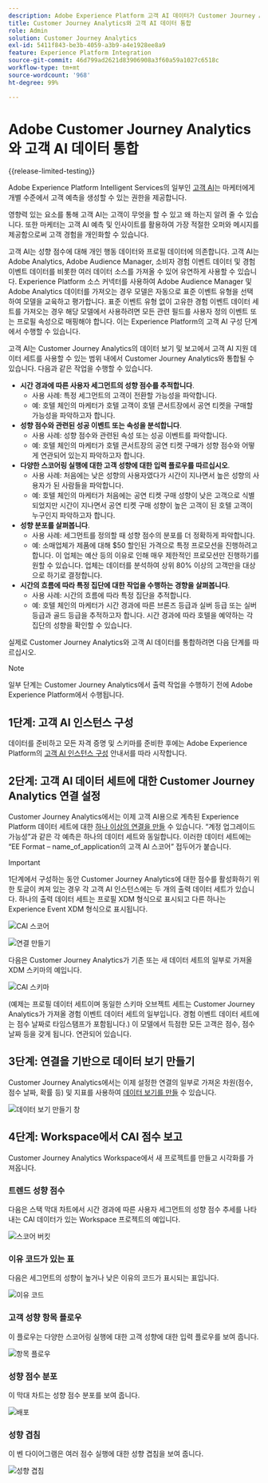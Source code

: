 ```yaml
---
description: Adobe Experience Platform 고객 AI 데이터가 Customer Journey Analytics의 Workspace와 어떻게 통합되는지 알아봅니다.
title: Customer Journey Analytics와 고객 AI 데이터 통합
role: Admin
solution: Customer Journey Analytics
exl-id: 5411f843-be3b-4059-a3b9-a4e1928ee8a9
feature: Experience Platform Integration
source-git-commit: 46d799ad2621d83906908a3f60a59a1027c6518c
workflow-type: tm+mt
source-wordcount: '968'
ht-degree: 99%

---
```


# Adobe Customer Journey Analytics와 고객 AI 데이터 통합

{{release-limited-testing}}

Adobe Experience Platform Intelligent Services의 일부인 [고객 AI](https://experienceleague.adobe.com/docs/experience-platform/intelligent-services/customer-ai/overview.html)는 마케터에게 개별 수준에서 고객 예측을 생성할 수 있는 권한을 제공합니다.

영향력 있는 요소를 통해 고객 AI는 고객이 무엇을 할 수 있고 왜 하는지 알려 줄 수 있습니다. 또한 마케터는 고객 AI 예측 및 인사이트를 활용하여 가장 적절한 오퍼와 메시지를 제공함으로써 고객 경험을 개인화할 수 있습니다.

고객 AI는 성향 점수에 대해 개인 행동 데이터와 프로필 데이터에 의존합니다. 고객 AI는 Adobe Analytics, Adobe Audience Manager, 소비자 경험 이벤트 데이터 및 경험 이벤트 데이터를 비롯한 여러 데이터 소스를 가져올 수 있어 유연하게 사용할 수 있습니다. Experience Platform 소스 커넥터를 사용하여 Adobe Audience Manager 및 Adobe Analytics 데이터를 가져오는 경우 모델은 자동으로 표준 이벤트 유형을 선택하여 모델을 교육하고 평가합니다. 표준 이벤트 유형 없이 고유한 경험 이벤트 데이터 세트를 가져오는 경우 해당 모델에서 사용하려면 모든 관련 필드를 사용자 정의 이벤트 또는 프로필 속성으로 매핑해야 합니다. 이는 Experience Platform의 고객 AI 구성 단계에서 수행할 수 있습니다.

고객 AI는 Customer Journey Analytics의 데이터 보기 및 보고에서 고객 AI 지원 데이터 세트를 사용할 수 있는 범위 내에서 Customer Journey Analytics와 통합될 수 있습니다. 다음과 같은 작업을 수행할 수 있습니다.

* **시간 경과에 따른 사용자 세그먼트의 성향 점수를 추적합니다**.
   * 사용 사례: 특정 세그먼트의 고객이 전환할 가능성을 파악합니다.
   * 예: 호텔 체인의 마케터가 호텔 고객이 호텔 콘서트장에서 공연 티켓을 구매할 가능성을 파악하고자 합니다.
* **성향 점수와 관련된 성공 이벤트 또는 속성을 분석합니다**.
   * 사용 사례: 성향 점수와 관련된 속성 또는 성공 이벤트를 파악합니다.
   * 예: 호텔 체인의 마케터가 호텔 콘서트장의 공연 티켓 구매가 성향 점수와 어떻게 연관되어 있는지 파악하고자 합니다.
* **다양한 스코어링 실행에 대한 고객 성향에 대한 입력 플로우를 따르십시오**.
   * 사용 사례: 처음에는 낮은 성향의 사용자였다가 시간이 지나면서 높은 성향의 사용자가 된 사람들을 파악합니다.
   * 예: 호텔 체인의 마케터가 처음에는 공연 티켓 구매 성향이 낮은 고객으로 식별되었지만 시간이 지나면서 공연 티켓 구매 성향이 높은 고객이 된 호텔 고객이 누구인지 파악하고자 합니다.
* **성향 분포를 살펴봅니다**.
   * 사용 사례: 세그먼트를 정의할 때 성향 점수의 분포를 더 정확하게 파악합니다.
   * 예: 소매업체가 제품에 대해 $50 할인된 가격으로 특정 프로모션을 진행하려고 합니다. 이 업체는 예산 등의 이유로 인해 매우 제한적인 프로모션만 진행하기를 원할 수 있습니다. 업체는 데이터를 분석하여 상위 80% 이상의 고객만을 대상으로 하기로 결정합니다.
* **시간의 흐름에 따라 특정 집단에 대한 작업을 수행하는 경향을 살펴봅니다**.
   * 사용 사례: 시간의 흐름에 따라 특정 집단을 추적합니다.
   * 예: 호텔 체인의 마케터가 시간 경과에 따른 브론즈 등급과 실버 등급 또는 실버 등급과 골드 등급을 추적하고자 합니다. 시간 경과에 따라 호텔을 예약하는 각 집단의 성향을 확인할 수 있습니다.

실제로 Customer Journey Analytics와 고객 AI 데이터를 통합하려면 다음 단계를 따르십시오.

>[!NOTE]
>
>일부 단계는 Customer Journey Analytics에서 출력 작업을 수행하기 전에 Adobe Experience Platform에서 수행됩니다.


## 1단계: 고객 AI 인스턴스 구성

데이터를 준비하고 모든 자격 증명 및 스키마를 준비한 후에는 Adobe Experience Platform의 [고객 AI 인스턴스 구성](https://experienceleague.adobe.com/docs/experience-platform/intelligent-services/customer-ai/user-guide/configure.html) 안내서를 따라 시작합니다.

## 2단계: 고객 AI 데이터 세트에 대한 Customer Journey Analytics 연결 설정

Customer Journey Analytics에서는 이제 고객 AI용으로 계측된 Experience Platform 데이터 세트에 대한 [하나 이상의 연결을 만들](/help/connections/create-connection.md) 수 있습니다. “계정 업그레이드 가능성”과 같은 각 예측은 하나의 데이터 세트와 동일합니다. 이러한 데이터 세트에는 “EE Format – name_of_application의 고객 AI 스코어” 접두어가 붙습니다.

>[!IMPORTANT]
>
>1단계에서 구성하는 동안 Customer Journey Analytics에 대한 점수를 활성화하기 위한 토글이 켜져 있는 경우 각 고객 AI 인스턴스에는 두 개의 출력 데이터 세트가 있습니다. 하나의 출력 데이터 세트는 프로필 XDM 형식으로 표시되고 다른 하나는 Experience Event XDM 형식으로 표시됩니다.

![CAI 스코어](assets/cai-scores.png)

![연결 만들기](assets/create-conn.png)

다음은 Customer Journey Analytics가 기존 또는 새 데이터 세트의 일부로 가져올 XDM 스키마의 예입니다.

![CAI 스키마](assets/cai-schema.png)

(예제는 프로필 데이터 세트이며 동일한 스키마 오브젝트 세트는 Customer Journey Analytics가 가져올 경험 이벤트 데이터 세트의 일부입니다. 경험 이벤트 데이터 세트에는 점수 날짜로 타임스탬프가 포함됩니다.) 이 모델에서 득점한 모든 고객은 점수, 점수 날짜 등을 갖게 됩니다. 연관되어 있습니다.

## 3단계: 연결을 기반으로 데이터 보기 만들기

Customer Journey Analytics에서는 이제 설정한 연결의 일부로 가져온 차원(점수, 점수 날짜, 확률 등) 및 지표를 사용하여 [데이터 보기를 만들](/help/data-views/create-dataview.md) 수 있습니다.

![데이터 보기 만들기 창](assets/create-dataview.png)

## 4단계: Workspace에서 CAI 점수 보고

Customer Journey Analytics Workspace에서 새 프로젝트를 만들고 시각화를 가져옵니다.

### 트렌드 성향 점수

다음은 스택 막대 차트에서 시간 경과에 따른 사용자 세그먼트의 성향 점수 추세를 나타내는 CAI 데이터가 있는 Workspace 프로젝트의 예입니다.

![스코어 버킷](assets/workspace-scores.png)

### 이유 코드가 있는 표

다음은 세그먼트의 성향이 높거나 낮은 이유의 코드가 표시되는 표입니다.

![이유 코드](assets/reason-codes.png)

### 고객 성향 항목 플로우

이 플로우는 다양한 스코어링 실행에 대한 고객 성향에 대한 입력 플로우를 보여 줍니다.

![항목 플로우](assets/flow.png)

### 성향 점수 분포

이 막대 차트는 성향 점수 분포를 보여 줍니다.

![배포](assets/distribution.png)

### 성향 겹침

이 벤 다이어그램은 여러 점수 실행에 대한 성향 겹침을 보여 줍니다.

![성향 겹침](assets/venn.png)
